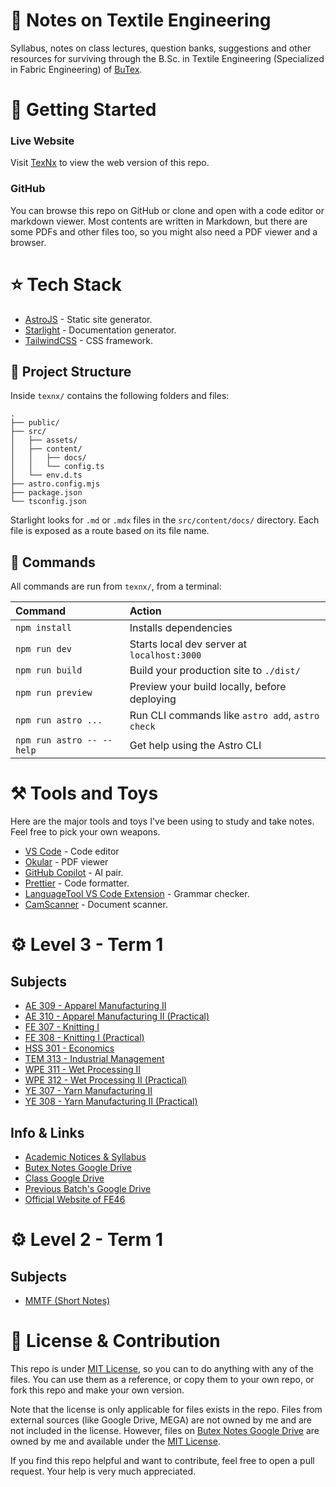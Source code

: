 # 📄 Notes on Textile Engineering

Syllabus, notes on class lectures, question banks, suggestions and other resources for surviving through the B.Sc. in Textile Engineering (Specialized in Fabric Engineering) of [BuTex](https://www.butex.edu.bd/).

# 🚀 Getting Started

### Live Website

Visit [TexNx](https://texnx.pages.dev) to view the web version of this repo.

### GitHub

You can browse this repo on GitHub or clone and open with a code editor or markdown viewer. Most contents are written in Markdown, but there are some PDFs and other files too, so you might also need a PDF viewer and a browser.

# ⭐ Tech Stack

- [AstroJS](https://astro.build/) - Static site generator.
- [Starlight](https://starlight.astro.build/) - Documentation generator.
- [TailwindCSS](https://tailwindcss.com/) - CSS framework.

## 🧩 Project Structure

Inside `texnx/` contains the following folders and files:

```
.
├── public/
├── src/
│   ├── assets/
│   ├── content/
│   │   ├── docs/
│   │   └── config.ts
│   └── env.d.ts
├── astro.config.mjs
├── package.json
└── tsconfig.json
```

Starlight looks for `.md` or `.mdx` files in the `src/content/docs/` directory. Each file is exposed as a route based on its file name.

## 🧞 Commands

All commands are run from `texnx/`, from a terminal:

| Command                   | Action                                           |
| :------------------------ | :----------------------------------------------- |
| `npm install`             | Installs dependencies                            |
| `npm run dev`             | Starts local dev server at `localhost:3000`      |
| `npm run build`           | Build your production site to `./dist/`          |
| `npm run preview`         | Preview your build locally, before deploying     |
| `npm run astro ...`       | Run CLI commands like `astro add`, `astro check` |
| `npm run astro -- --help` | Get help using the Astro CLI                     |

# ⚒️ Tools and Toys

Here are the major tools and toys I've been using to study and take notes. Feel free to pick your own weapons.

- [VS Code](https://code.visualstudio.com/) - Code editor
- [Okular](https://okular.kde.org/) - PDF viewer
- [GitHub Copilot](https://copilot.github.com/) - AI pair.
- [Prettier](https://prettier.io/) - Code formatter.
- [LanguageTool VS Code Extension](https://marketplace.visualstudio.com/items?itemName=adamvoss.vscode-languagetool) - Grammar checker.
- [CamScanner](https://www.camscanner.com/) - Document scanner.

# ⚙️ Level 3 - Term 1

## Subjects

- [AE 309 - Apparel Manufacturing II](L3-T1/AE-309-Apparel-Manufacturing-II)
- [AE 310 - Apparel Manufacturing II (Practical)](L3-T1/AE-310-Apparel-Manufacturing-II-Practical)
- [FE 307 - Knitting I](L3-T1/FE-307-Knitting-I)
- [FE 308 - Knitting I (Practical)](L3-T1/FE-308-Knitting-I-Practical)
- [HSS 301 - Economics](L3-T1/HSS-301-Economics)
- [TEM 313 - Industrial Management](L3-T1/TEM-313-Industrial-Management)
- [WPE 311 - Wet Processing II](L3-T1/WPE-311-Wet-Processing-II)
- [WPE 312 - Wet Processing II (Practical)](L3-T1/WPE-312-Wet-Processing-II-Practical)
- [YE 307 - Yarn Manufacturing II](L3-T1/YE-307-Yarn-Manufacturing-II)
- [YE 308 - Yarn Manufacturing II (Practical)](L3-T1/YE-308-Yarn-Manufacturing-II-Practical)

## Info & Links

- [Academic Notices & Syllabus](L3-T1/00-Notices-Syllabus/)
- [Butex Notes Google Drive](https://drive.google.com/drive/folders/1Mr2-gktGp8hiQmyhSt8weJ7vT4zHK9Dx?usp=drive_link)
- [Class Google Drive](https://drive.google.com/drive/folders/1l08nOLC8tLEa-wwS3IXGNKroTRJLZO2B?usp=sharing)
- [Previous Batch's Google Drive](https://drive.google.com/drive/folders/1mu8c6Xm-6P4RLc1lHojQWoGYCTWd4vGT)
- [Official Website of FE46](https://fabricengineering.netlify.app/)

# ⚙️ Level 2 - Term 1

## Subjects

- [MMTF (Short Notes)](https://drive.google.com/file/d/1URRntyVv8v8m4LlnkPrrsx-PgjTneofv/view?usp=drive_link)

# 💚 License & Contribution

This repo is under [MIT License](LICENSE), so you can to do anything with any of the files. You can use them as a reference, or copy them to your own repo, or fork this repo and make your own version.

Note that the license is only applicable for files exists in the repo. Files from external sources (like Google Drive, MEGA) are not owned by me and are not included in the license. However, files on [Butex Notes Google Drive](https://drive.google.com/drive/folders/1Mr2-gktGp8hiQmyhSt8weJ7vT4zHK9Dx?usp=drive_link) are owned by me and available under the [MIT License](LICENSE).

If you find this repo helpful and want to contribute, feel free to open a pull request. Your help is very much appreciated.
